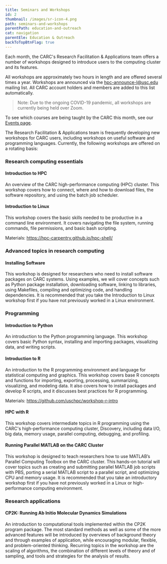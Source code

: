 ```yaml
---
title: Seminars and Workshops
id: 2
thumbnail: /images/sr-icon-4.png
path: seminars-and-workshops
parentPath: education-and-outreach
cat: navigation
parentEle: Education & Outreach
backToTopBtnFlag: true
---
```


Each month, the CARC's Research Facilitation & Applications team offers a number of workshops designed to introduce users to the computing cluster and its features.

All workshops are approximately two hours in length and are offered several times a year. Workshops are announced via the hpc-announce-l@usc.edu mailing list. All CARC account holders and members are added to this list automatically.

>Note: Due to the ongoing COVID-19 pandemic, all workshops are currently being held over Zoom.

To see which courses are being taught by the CARC this month, see our [Events page](/news-and-events/events).

The Research Facilitation & Applications team is frequently developing new workshops for CARC users, including workshops on useful software and programming languages. Currently, the following workshops are offered on a rotating basis:

### Research computing essentials

#### Introduction to HPC

An overview of the CARC high-performance computing (HPC) cluster. This workshop covers how to connect, where and how to download files, the software repository, and using the batch job scheduler.

#### Introduction to Linux

This workshop covers the basic skills needed to be productive in a command line environment. It covers navigating the file system, running commands, file permissions, and basic bash scripting.

Materials: https://hpc-carpentry.github.io/hpc-shell/

### Advanced topics in research computing

#### Installing Software

This workshop is designed for researchers who need to install software packages on CARC systems. Using examples, we will cover concepts such as Python package installation, downloading software, linking to libraries, using Makefiles, compiling and optimizing code, and handling dependencies. It is recommended that you take the Introduction to Linux workshop first if you have not previously worked in a Linux environment.

### Programming

#### Introduction to Python

An introduction to the Python programming language. This workshop covers basic Python syntax, installing and importing packages, visualizing data, and writing scripts.

#### Introduction to R

An introduction to the R programming environment and language for statistical computing and graphics. This workshop covers base R concepts and functions for importing, exporting, processing, summarizing, visualizing, and modeling data. It also covers how to install packages and develop R scripts, and it discusses best practices for R programming.

Materials: https://github.com/uschpc/workshop-r-intro

#### HPC with R

This workshop covers intermediate topics in R programming using the CARC's high-performance computing cluster, Discovery, including data I/O, big data, memory usage, parallel computing, debugging, and profiling.

#### Running Parallel MATLAB on the CARC Cluster

This workshop is designed to teach researchers how to use MATLAB’s Parallel Computing Toolbox on the CARC cluster. This hands-on tutorial will cover topics such as creating and submitting parallel MATLAB job scripts with PBS, porting a serial MATLAB script to a parallel script, and optimizing CPU and memory usage. It is recommended that you take an introductory workshop first if you have not previously worked in a Linux or high-performance computing environment.

### Research applications

#### CP2K: Running Ab Initio Molecular Dynamics Simulations

An introduction to computational tools implemented within the CP2K program package. The most standard methods as well as some of the more advanced features will be introduced by overviews of background theory and through examples of application, while encouraging modular, flexible, and problem-oriented thinking. Recurring topics in the workshop are the scaling of algorithms, the combination of different levels of theory and of sampling, and tools and strategies for the analysis of results.
